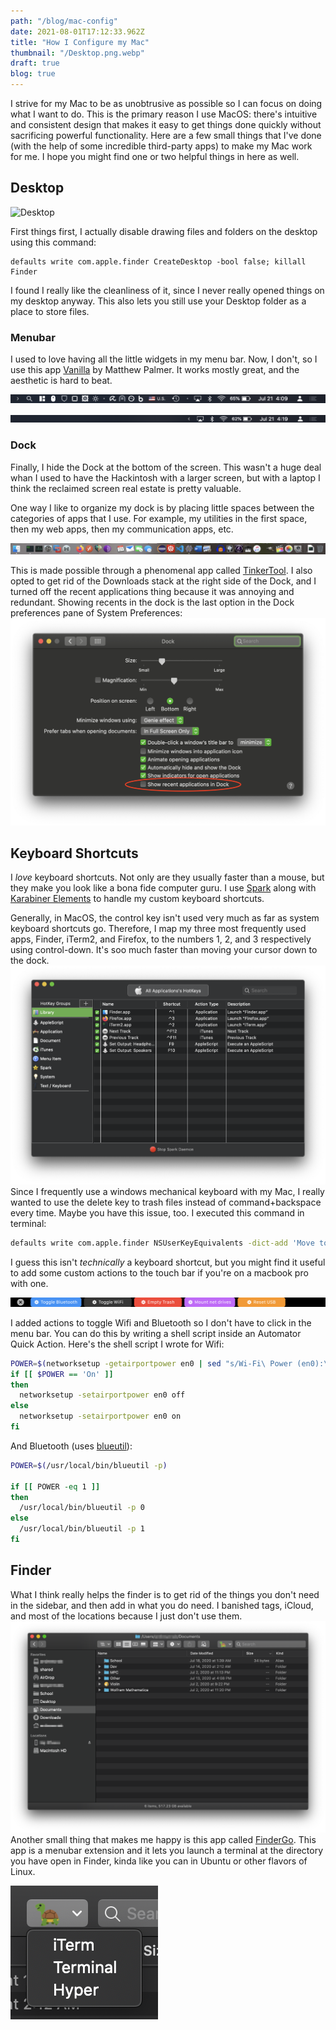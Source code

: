 ```yaml
---
path: "/blog/mac-config"
date: 2021-08-01T17:12:33.962Z
title: "How I Configure my Mac"
thumbnail: "/Desktop.png.webp"
draft: true
blog: true
---
```


I strive for my Mac to be as unobtrusive as possible so I can focus on doing what I want to do.  This is the primary reason I use MacOS: there's intuitive and consistent design that makes it easy to get things done quickly without sacrificing powerful functionality.  Here are a few small things that I've done (with the help of some incredible third-party apps) to make my Mac work for me.  I hope you might find one or two helpful things in here as well.

## Desktop
![Desktop](../../images/Desktop.png)

First things first, I actually disable drawing files and folders on the desktop using this command:

    defaults write com.apple.finder CreateDesktop -bool false; killall Finder
    
I found I really like the cleanliness of it, since I never really opened things on my desktop anyway.  This also lets you still use your Desktop folder as a place to store files.  

### Menubar
I used to love having all the little widgets in my menu bar.  Now, I don't, so I use this app [Vanilla](https://matthewpalmer.net/vanilla/) by Matthew Palmer.  It works mostly great, and the aesthetic is hard to beat.
  
![Menu bar open](../../images/MenuBarOpen.png)

![Menu bar shut](../../images/MenuBarShut.png)

### Dock
Finally, I hide the Dock at the bottom of the screen.  This wasn't a huge deal whan I used to have the Hackintosh with a larger screen, but with a laptop I think the reclaimed screen real estate is pretty valuable.  

One way I like to organize my dock is by placing little spaces between the categories of apps that I use.  For example, my utilities in the first space, then my web apps, then my communication apps, etc.  

<picture>
	<source srcset="../../images/Dock.webp" type="image/webp">
	<source srcset="../../images/Dock.png" type="image/png">
	<img alt="Dock" src="../../images/Dock.png">
</picture>


This is made possible through a phenomenal app called [TinkerTool](https://www.bresink.com/osx/TinkerTool.html).  I also opted to get rid of the Downloads stack at the right side of the Dock, and I turned off the recent applications thing because it was annoying and redundant.  Showing recents in the dock is the last option in the Dock preferences pane of System Preferences:
![Turn off Recents](../../images/TurnOffRecents.png)

## Keyboard Shortcuts

I *love* keyboard shortcuts.  Not only are they usually faster than a mouse, but they make you look like a bona fide computer guru.  I use [Spark](https://www.shadowlab.org/softwares/spark.php) along with [Karabiner Elements](https://karabiner-elements.pqrs.org/) to handle my custom keyboard shortcuts.  

Generally, in MacOS, the control key isn't used very much as far as system keyboard shortcuts go.  Therefore, I map my three most frequently used apps, Finder, iTerm2, and Firefox, to the numbers 1, 2, and 3 respectively using control-down.  It's soo much faster than moving your cursor down to the dock.
![Keyboard shortcuts spark](../../images/Spark.png)
Since I frequently use a windows mechanical keyboard with my Mac, I really wanted to use the delete key to trash files instead of command+backspace every time.  Maybe you have this issue, too.  I executed this command in terminal:

```bash
defaults write com.apple.finder NSUserKeyEquivalents -dict-add 'Move to Trash' '\177'
```

I guess this isn't *technically* a keyboard shortcut, but you might find it useful to add some custom actions to the touch bar if you're on a macbook pro with one. 
 
![TouchBar](../../images/TouchBar.png)

I added actions to toggle Wifi and Bluetooth so I don't have to click in the menu bar.  You can do this by writing a shell script inside an Automator Quick Action.  Here's the shell script I wrote for Wifi:

```bash
POWER=$(networksetup -getairportpower en0 | sed "s/Wi-Fi\ Power (en0):\ //")
if [[ $POWER == 'On' ]]
then
  networksetup -setairportpower en0 off
else
  networksetup -setairportpower en0 on
fi
```
    
And Bluetooth (uses [blueutil](https://www.frederikseiffert.de/blueutil/)):

```bash
POWER=$(/usr/local/bin/blueutil -p)

if [[ POWER -eq 1 ]]
then
  /usr/local/bin/blueutil -p 0
else
  /usr/local/bin/blueutil -p 1
fi
```

## Finder

What I think really helps the finder is to get rid of the things you don't need in the sidebar, and then add in what you do need.  I banished tags, iCloud, and most of the locations because I just don't use them.  
![Finder](../../images/Finder.png)
Another small thing that makes me happy is this app called [FinderGo](https://github.com/onmyway133/FinderGo).  This app is a menubar extension and it lets you launch a terminal at the directory you have open in Finder, kinda like you can in Ubuntu or other flavors of Linux.  

![FinderGo](../../images/FinderGo.png)
